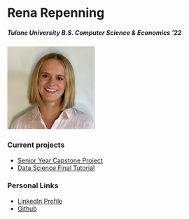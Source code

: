 # Rena Repenning

##### Tulane University B.S. Computer Science & Economics '22

<img src="rr.JPG" alt="me" width="200"/>

### Current projects
* [Senior Year Capstone Project](/VideoGameRecommender/)
* [Data Science Final Tutorial](/weplaynoladata/)

### Personal Links
* [LinkedIn Profile](https://www.linkedin.com/in/renarepenning/)
* [Github](https://github.com/renarepenning)


